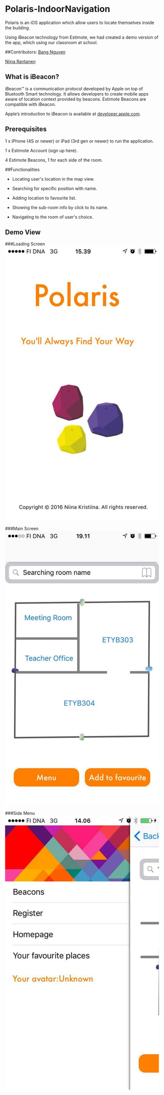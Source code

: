 # Polaris-IndoorNavigation

Polaris is an iOS application which allow users to locate themselves inside the building.

Using iBeacon technology from Estimote, we had created a demo version of the app, which using our classroom at school.

##Contributors:
[Bang Nguyen](https://github.com/BangNguyen1992)

[Niina Rantanen](https://github.com/niinakr)

## What is iBeacon?

iBeacon™ is a communication protocol developed by Apple on top of Bluetooth Smart technology. It allows developers to create mobile apps aware of location context provided by beacons. Estimote Beacons are compatible with iBeacon.

Apple’s introduction to iBeacon is available at [developer.apple.com](https://developer.apple.com/ibeacon/).

## Prerequisites

1 x iPhone (4S or newer) or iPad (3rd gen or newer) to run the application.

1 x Estimote Account (sign up here).

4 Estimote Beacons, 1 for each side of the room.

##Functionalities
* Locating user's location in the map view.

* Searching for specific position with name.

* Adding location to favourite list.

* Showing the sub-room info by click to its name.

* Navigating to the room of user's choice.

## Demo View
###Loading Screen
![Loading Screen](https://github.com/BangNguyen1992/Polaris-IndoorNavigation/blob/master/loading_screen.jpg)

###Main Screen
![Main Screen](https://github.com/BangNguyen1992/Polaris-IndoorNavigation/blob/master/main_screen.jpg)

###Side Menu
![Side Menu](https://github.com/BangNguyen1992/Polaris-IndoorNavigation/blob/master/side_menu.jpg)
